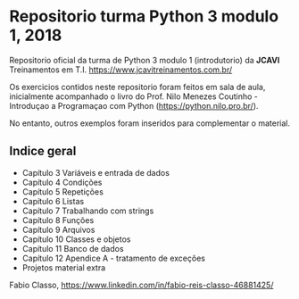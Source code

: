 Repositorio turma Python 3 modulo 1, 2018
=====================================

Repositorio oficial da turma de Python 3 modulo 1 (introdutorio) da **JCAVI** Treinamentos em T.I.
https://www.jcavitreinamentos.com.br/

Os exercicios contidos neste repositorio foram feitos em sala de aula, inicialmente
acompanhado  o livro do Prof. Nilo Menezes Coutinho - Introduçao a Programaçao com Python
(https://python.nilo.pro.br/).

No entanto, outros exemplos foram inseridos para complementar o material.


Indice geral
------------
- Capítulo 3  Variáveis e entrada de dados
- Capítulo 4  Condições
- Capítulo 5  Repetições
- Capítulo 6  Listas
- Capítulo 7  Trabalhando com strings
- Capítulo 8  Funções
- Capítulo 9  Arquivos
- Capítulo 10 Classes e objetos
- Capítulo 11 Banco de dados
- Capítulo 12 Apendice A - tratamento de exceções
- Projetos material extra



Fabio Classo,
https://www.linkedin.com/in/fabio-reis-classo-46881425/
